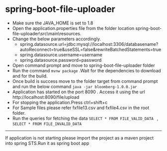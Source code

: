 # spring-boot-file-uploader

- Make sure the JAVA_HOME is set to 1.8
- Open the application.properties file from the folder location spring-boot-file-uploader\src\main\resources. 
- Change the below parameters accordingly.
  - spring.datasource.url=jdbc:mysql://localhost:3306/databasename?autoReconnect=true&useSSL=false&rewriteBatchedStatements=true
  - spring.datasource.username=username
  - spring.datasource.password=password
- Open command prompt and move to spring-boot-file-uploader folder
- Run the command `mvnw package`  .Wait for the dependencies to download and for the build.
- Once build is success move to the folder target from command prompt and run the below command `java -jar bloomberg-1.0.0.jar`
- Application has started on the port 8090 . Access it using the url http://localhost:8090/file/upload
- For stopping the application.Press ctrl+shift+c
- For Sample files please refer fxfile13.csv and fxfile4.csv in the root folder.
- Run the queries for fetching the data `SELECT * FROM FILE_VALID_DATA ` , `SELECT * FROM FILE_INVALID_DATA`

------------------------------------------------------------------
If application is not starting please import the project as a maven project into spring STS.Run it as spring boot app
